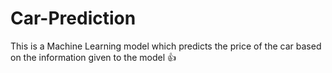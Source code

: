 # Car-Prediction
This is a Machine Learning model which predicts the price of the car based on the information given to the model
:+1:
